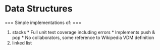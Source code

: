 Data Structures
=====

=== Simple implementations of: ===
  1. stacks
    * Full unit test coverage including errors
    * Implements push & pop
    * No collaborators, some reference to Wikipedia VDM definition
  2. linked list
